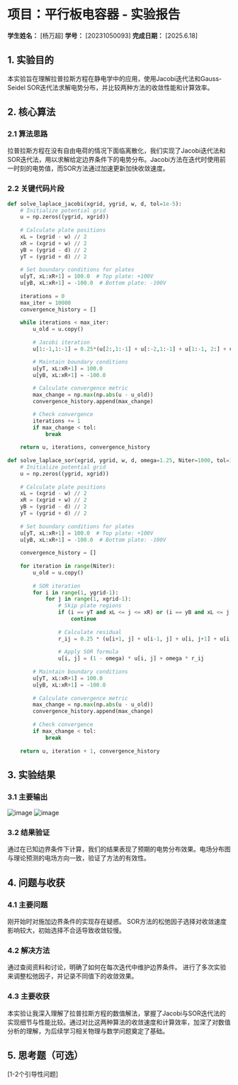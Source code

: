 # 项目：平行板电容器 - 实验报告

**学生姓名：** [杨万超] **学号：** [20231050093] **完成日期：** [2025.6.18]

## 1. 实验目的
本实验旨在理解拉普拉斯方程在静电学中的应用，使用Jacobi迭代法和Gauss-Seidel SOR迭代法求解电势分布，并比较两种方法的收敛性能和计算效率。

## 2. 核心算法
### 2.1 算法思路
拉普拉斯方程在没有自由电荷的情况下面临离散化，我们实现了Jacobi迭代法和SOR迭代法，用以求解给定边界条件下的电势分布。Jacobi方法在迭代时使用前一时刻的电势值，而SOR方法通过加速更新加快收敛速度。

### 2.2 关键代码片段
```python
def solve_laplace_jacobi(xgrid, ygrid, w, d, tol=1e-5):
    # Initialize potential grid
    u = np.zeros((ygrid, xgrid))
    
    # Calculate plate positions
    xL = (xgrid - w) // 2
    xR = (xgrid + w) // 2
    yB = (ygrid - d) // 2
    yT = (ygrid + d) // 2
    
    # Set boundary conditions for plates
    u[yT, xL:xR+1] = 100.0  # Top plate: +100V
    u[yB, xL:xR+1] = -100.0  # Bottom plate: -100V
    
    iterations = 0
    max_iter = 10000
    convergence_history = []
    
    while iterations < max_iter:
        u_old = u.copy()
        
        # Jacobi iteration
        u[1:-1,1:-1] = 0.25*(u[2:,1:-1] + u[:-2,1:-1] + u[1:-1, 2:] + u[1:-1,:-2]) 

        # Maintain boundary conditions
        u[yT, xL:xR+1] = 100.0
        u[yB, xL:xR+1] = -100.0
        
        # Calculate convergence metric
        max_change = np.max(np.abs(u - u_old))
        convergence_history.append(max_change)

        # Check convergence
        iterations += 1
        if max_change < tol:
            break
    
    return u, iterations, convergence_history
    
def solve_laplace_sor(xgrid, ygrid, w, d, omega=1.25, Niter=1000, tol=1e-5):
    # Initialize potential grid
    u = np.zeros((ygrid, xgrid))
    
    # Calculate plate positions
    xL = (xgrid - w) // 2
    xR = (xgrid + w) // 2
    yB = (ygrid - d) // 2
    yT = (ygrid + d) // 2
    
    # Set boundary conditions for plates
    u[yT, xL:xR+1] = 100.0  # Top plate: +100V
    u[yB, xL:xR+1] = -100.0  # Bottom plate: -100V
    
    convergence_history = []
    
    for iteration in range(Niter):
        u_old = u.copy()
        
        # SOR iteration
        for i in range(1, ygrid-1):
            for j in range(1, xgrid-1):
                # Skip plate regions
                if (i == yT and xL <= j <= xR) or (i == yB and xL <= j <= xR):
                    continue
                
                # Calculate residual
                r_ij = 0.25 * (u[i+1, j] + u[i-1, j] + u[i, j+1] + u[i, j-1])
                
                # Apply SOR formula
                u[i, j] = (1 - omega) * u[i, j] + omega * r_ij
        
        # Maintain boundary conditions
        u[yT, xL:xR+1] = 100.0
        u[yB, xL:xR+1] = -100.0
        
        # Calculate convergence metric
        max_change = np.max(np.abs(u - u_old))
        convergence_history.append(max_change)
        
        # Check convergence
        if max_change < tol:
            break
    
    return u, iteration + 1, convergence_history
```

## 3. 实验结果

### 3.1 主要输出

![image](https://github.com/user-attachments/assets/aba61b68-f86b-4de0-9ab2-8964d994ebd5)
![image](https://github.com/user-attachments/assets/6dfbf097-0f64-466c-a2b8-2688e9cf2b11)


### 3.2 结果验证

通过在已知边界条件下计算，我们的结果表现了预期的电势分布效果。电场分布图与理论预测的电场方向一致，验证了方法的有效性。

## 4. 问题与收获

### 4.1 主要问题

刚开始时对施加边界条件的实现存在疑惑。
SOR方法的松弛因子选择对收敛速度影响较大，初始选择不合适导致收敛较慢。

### 4.2 解决方法

通过查阅资料和讨论，明确了如何在每次迭代中维护边界条件。
进行了多次实验来调整松弛因子，并记录不同值下的收敛效果。

### 4.3 主要收获

本实验让我深入理解了拉普拉斯方程的数值解法，掌握了Jacobi与SOR迭代法的实现细节与性能比较。通过对比这两种算法的收敛速度和计算效率，加深了对数值分析的理解，为后续学习相关物理与数学问题奠定了基础。

## 5. 思考题（可选）

[1-2个引导性问题]
